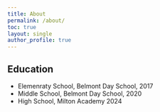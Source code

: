 ```yaml
---
title: About
permalink: /about/
toc: true
layout: single
author_profile: true
---
```


## Education
- Elemenraty School, Belmont Day School, 2017
- Middle School, Belmont Day School, 2020
- High School, Milton Academy 2024
